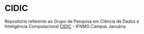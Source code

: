 # CIDIC

Repositório referente ao Grupo de Pesquisa em Ciência de Dados e Inteligência Computacional [CIDIC](http://cidic.ifnmg.edu.br/wordpress/) - IFNMG Campus Januária
